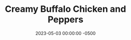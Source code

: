 ---
layout: post
title:  "Creamy Buffalo Chicken and Peppers"
date:   2023-05-03 00:00:00 -0500
categories:
- Recipes
- Chicken
permalink: /recipes/buffalo-chicken
image: /assets/Food/Chicken/Buffalo/buffalo-cover.jpg
ing: buffalochicken-ing
facts: buffalochicken-facts
Prep: 30
Rest: 
Cook: 30
Source1: https://www.youtube.com/watch?v=kMfz9YTr_5E
Source2: 
tags: 
- spicy
- rice
- creamy
- cottage
- cheese
- onion
- buffalo
- hot
- sauce
- breast
Description: This dish pairs sautéed pepper and onions, chicken breast, and a spicy and creamy buffalo sauce. These are quick to come together, with just sautéing the chicken and vegetables, pouring in the sauce, and serving with a side of rice
Instructions: 
- Mix hot sauce, honey, water, and cornstarch in a medium bowl or tall glass Stir immediately after adding the cornstarch, and set aside. DO NOT add the cottage cheese yet, or the acid of the hot sauce will curdle it. Add the cheese at the end<br><br>

- Dice up the peppers, and onions and add to a large skillet with oil and a small pinch of salt. Cover, and cook over medium heat until browned and soft. Set aside<br><br>

- Meanwhile, dice the chicken into bite sized pieces, and transfer to a bowl. Mix in the seasonings<br><br>

- Spray the pan again, and cook the chicken on medium. Cook until chicken is almost done, because the chicken will cook more in the sauce<br><br>

- Add in the sauce and vegetables into the pan, and also add the cottage cheese. Combine and cook for about a minute until creamy. Optionally, top with shredded cheese, or serve with rice<br>
- <br><center><img src="/assets/Food/Chicken/Buffalo/buffalo-5.jpg" alt="" class="instruction-image"></center>
---